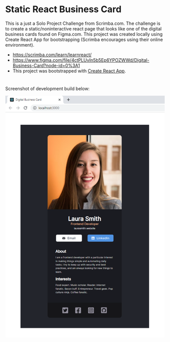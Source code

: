 # Static React Business Card


This is a just a Solo Project Challenge from Scrimba.com. The challenge is to create a static/noninteractive react page that looks like one of the digital business cards found on Figma.com. This project was created locally using Create React App for bootstrapping (Scrimba encourages using their online environment).


* https://scrimba.com/learn/learnreact/
* https://www.figma.com/file/4ctPLUvIn5b5Ep6YPOZWWd/Digital-Business-Card?node-id=0%3A1
* This project was bootstrapped with [Create React App](https://github.com/facebook/create-react-app).



#

Screenshot of development build below:

![Screenshot](images/screenshot.png) 


